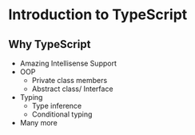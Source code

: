 # Introduction to TypeScript

## Why TypeScript
- Amazing Intellisense Support
- OOP
  - Private class members
  - Abstract class/ Interface
- Typing
  - Type inference
  - Conditional typing
- Many more